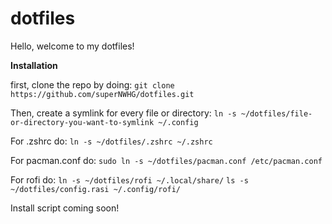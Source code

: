 # dotfiles
Hello, welcome to my dotfiles!


**Installation**

first, clone the repo by doing:
```git clone https://github.com/superNWHG/dotfiles.git```

Then, create a symlink for every file or directory:
````ln -s ~/dotfiles/file-or-directory-you-want-to-symlink ~/.config````

For .zshrc do:
```ln -s ~/dotfiles/.zshrc ~/.zshrc```

For pacman.conf do:
```sudo ln -s ~/dotfiles/pacman.conf /etc/pacman.conf```

For rofi do:
```ln -s ~/dotfiles/rofi ~/.local/share/```
```ls -s ~/dotfiles/config.rasi ~/.config/rofi/```

Install script coming soon!
